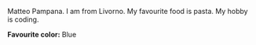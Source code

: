 Matteo Pampana. I am from Livorno. My favourite food is pasta. My hobby is coding.

**Favourite color:** Blue
